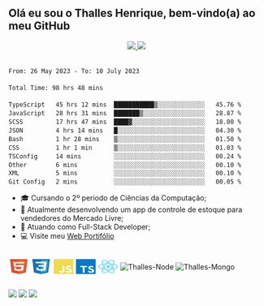 ## Olá eu sou o Thalles Henrique, bem-vindo(a) ao meu GitHub

<div align="center">
  <a href="https://github.com/Thalles-HsA">
  <img height="180em" src="https://github-readme-stats.vercel.app/api?username=Thalles-HsA&show_icons=true&theme=radical&include_all_commits=true&count_private=true"/>
  <img height="180em" src="https://github-readme-stats.vercel.app/api/top-langs/?username=Thalles-HsA&exclude_repo=github-readme-stats,Pong,Freeway-JS&langs_count=5&theme=radical"/>
</div><br>
  
  <!--START_SECTION:waka-->

```txt
From: 26 May 2023 - To: 10 July 2023

Total Time: 98 hrs 48 mins

TypeScript   45 hrs 12 mins  ███████████▒░░░░░░░░░░░░░   45.76 %
JavaScript   28 hrs 31 mins  ███████▒░░░░░░░░░░░░░░░░░   28.87 %
SCSS         17 hrs 47 mins  ████▓░░░░░░░░░░░░░░░░░░░░   18.00 %
JSON         4 hrs 14 mins   █░░░░░░░░░░░░░░░░░░░░░░░░   04.30 %
Bash         1 hr 28 mins    ▒░░░░░░░░░░░░░░░░░░░░░░░░   01.50 %
CSS          1 hr 1 min      ▒░░░░░░░░░░░░░░░░░░░░░░░░   01.03 %
TSConfig     14 mins         ░░░░░░░░░░░░░░░░░░░░░░░░░   00.24 %
Other        6 mins          ░░░░░░░░░░░░░░░░░░░░░░░░░   00.10 %
XML          5 mins          ░░░░░░░░░░░░░░░░░░░░░░░░░   00.10 %
Git Config   2 mins          ░░░░░░░░░░░░░░░░░░░░░░░░░   00.05 %
```

<!--END_SECTION:waka-->

  - 🎓 Cursando o 2º periodo de Ciências da Computação;
  - 🌱 Atualmente desenvolvendo um app de controle de estoque para vendedores do Mercado Livre;
  - 🎯 Atuando como Full-Stack Developer;
  - 💻 Visite meu [Web Portifólio](https://thalles-hsa.github.io/meu-portifolio-react/)
 
<div style="display: inline_block"><br>
  <img align="center" alt="Thalles-HTML" height="30" width="40" src="https://raw.githubusercontent.com/devicons/devicon/master/icons/html5/html5-original.svg">
  <img align="center" alt="Thalles-CSS" height="30" width="40" src="https://raw.githubusercontent.com/devicons/devicon/master/icons/css3/css3-original.svg">
  <img align="center" alt="Thalles-Js" height="30" width="40" src="https://raw.githubusercontent.com/devicons/devicon/master/icons/javascript/javascript-plain.svg">
  <img align="center" alt="Thalles-Ts" height="30" width="40" src="https://raw.githubusercontent.com/devicons/devicon/master/icons/typescript/typescript-plain.svg">
  <img align="center" alt="Thalles-React" height="30" width="40" src="https://raw.githubusercontent.com/devicons/devicon/master/icons/react/react-original.svg">
  <img align="center" alt="Thalles-Node" height="30" width="40" src="https://cdn.jsdelivr.net/gh/devicons/devicon/icons/nodejs/nodejs-original.svg" />
  <img align="center" alt="Thalles-Mongo" height="30" width="40" src="https://cdn.jsdelivr.net/gh/devicons/devicon/icons/mongodb/mongodb-original.svg" />
  
</div>

 ##
  
<div>
  <a href="https://www.linkedin.com/in/thalles-hsa" target="_blank"><img src="https://img.shields.io/badge/-LinkedIn-%230077B5?style=for-the-badge&logo=linkedin&logoColor=white" target="_blank"></a> 
  <a href="https://instagram.com/thalleshsa" target="_blank"><img src="https://img.shields.io/badge/-Instagram-%23E4405F?style=for-the-badge&logo=instagram&logoColor=white" target="_blank"></a>
  <a href = "mailto:thsa.henrique@gmail.com"><img src="https://img.shields.io/badge/-Gmail-%23333?style=for-the-badge&logo=gmail&logoColor=white" target="_blank"></a>
   
</div>
